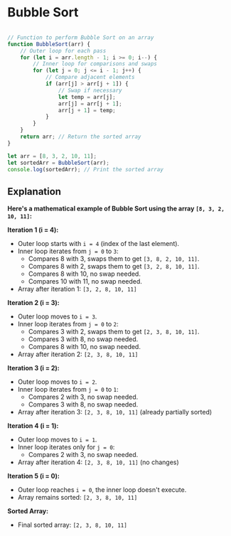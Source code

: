 # **Bubble Sort**
```javascript 

// Function to perform Bubble Sort on an array
function BubbleSort(arr) {
    // Outer loop for each pass
    for (let i = arr.length - 1; i >= 0; i--) {
        // Inner loop for comparisons and swaps
        for (let j = 0; j <= i - 1; j++) {
            // Compare adjacent elements
            if (arr[j] > arr[j + 1]) {
                // Swap if necessary
                let temp = arr[j];
                arr[j] = arr[j + 1];
                arr[j + 1] = temp;
            }
        }
    }
    return arr; // Return the sorted array
}

let arr = [8, 3, 2, 10, 11];
let sortedArr = BubbleSort(arr);
console.log(sortedArr); // Print the sorted array

```


## **Explanation**

**Here's a mathematical example of Bubble Sort using the array `[8, 3, 2, 10, 11]`:**

**Iteration 1 (i = 4):**

- Outer loop starts with `i = 4` (index of the last element).
- Inner loop iterates from `j = 0` to `3`:
    - Compares 8 with 3, swaps them to get `[3, 8, 2, 10, 11]`.
    - Compares 8 with 2, swaps them to get `[3, 2, 8, 10, 11]`.
    - Compares 8 with 10, no swap needed.
    - Compares 10 with 11, no swap needed.
- Array after iteration 1: `[3, 2, 8, 10, 11]`

**Iteration 2 (i = 3):**

- Outer loop moves to `i = 3`.
- Inner loop iterates from `j = 0` to `2`:
    - Compares 3 with 2, swaps them to get `[2, 3, 8, 10, 11]`.
    - Compares 3 with 8, no swap needed.
    - Compares 8 with 10, no swap needed.
- Array after iteration 2: `[2, 3, 8, 10, 11]`

**Iteration 3 (i = 2):**

- Outer loop moves to `i = 2`.
- Inner loop iterates from `j = 0` to `1`:
    - Compares 2 with 3, no swap needed.
    - Compares 3 with 8, no swap needed.
- Array after iteration 3: `[2, 3, 8, 10, 11]` (already partially sorted)

**Iteration 4 (i = 1):**

- Outer loop moves to `i = 1`.
- Inner loop iterates only for `j = 0`:
    - Compares 2 with 3, no swap needed.
- Array after iteration 4: `[2, 3, 8, 10, 11]` (no changes)

**Iteration 5 (i = 0):**

- Outer loop reaches `i = 0`, the inner loop doesn't execute.
- Array remains sorted: `[2, 3, 8, 10, 11]`

**Sorted Array:**

- Final sorted array: `[2, 3, 8, 10, 11]`


